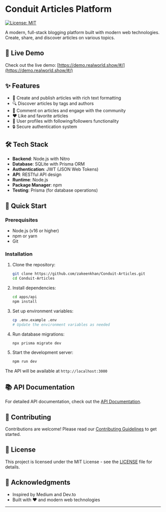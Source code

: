 # Conduit Articles Platform

[![License: MIT](https://img.shields.io/badge/License-MIT-yellow.svg)](https://opensource.org/licenses/MIT)

A modern, full-stack blogging platform built with modern web technologies. Create, share, and discover articles on various topics.

## 🚀 Live Demo

Check out the live demo: [https://demo.realworld.show/#/](https://demo.realworld.show/#/)

## ✨ Features

- 📝 Create and publish articles with rich text formatting
- 🔍 Discover articles by tags and authors
- 💬 Comment on articles and engage with the community
- ❤️ Like and favorite articles
- 👤 User profiles with following/followers functionality
- 🔒 Secure authentication system

## 🛠️ Tech Stack

- **Backend**: Node.js with Nitro
- **Database**: SQLite with Prisma ORM
- **Authentication**: JWT (JSON Web Tokens)
- **API**: RESTful API design
- **Runtime**: Node.js
- **Package Manager**: npm
- **Testing**: Prisma (for database operations)

## 🚀 Quick Start

### Prerequisites

- Node.js (v16 or higher)
- npm or yarn
- Git

### Installation

1. Clone the repository:
   ```bash
   git clone https://github.com/zakeenkhan/Conduit-Articles.git
   cd Conduit-Articles
   ```

2. Install dependencies:
   ```bash
   cd apps/api
   npm install
   ```

3. Set up environment variables:
   ```bash
   cp .env.example .env
   # Update the environment variables as needed
   ```

4. Run database migrations:
   ```bash
   npx prisma migrate dev
   ```

5. Start the development server:
   ```bash
   npm run dev
   ```

The API will be available at `http://localhost:3000`

## 📚 API Documentation

For detailed API documentation, check out the [API Documentation](api/README.md).

## 🤝 Contributing

Contributions are welcome! Please read our [Contributing Guidelines](CONTRIBUTING.md) to get started.

## 📄 License

This project is licensed under the MIT License - see the [LICENSE](LICENSE) file for details.

## 🙏 Acknowledgments

- Inspired by Medium and Dev.to
- Built with ❤️ and modern web technologies

---


